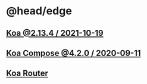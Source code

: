 @head/edge
==

[Koa @2.13.4 / 2021-10-19](https://github.com/koajs/koa)
--

[Koa Compose @4.2.0 / 2020-09-11](https://github.com/koajs/compose)
--

[Koa Router](https://github.com/koajs/router)
--
